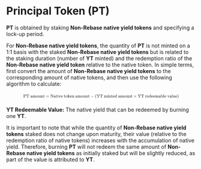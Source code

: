 # Principal Token (PT)

**PT** is obtained by staking **Non-Rebase native yield tokens** and specifying a lock-up period.

For **Non-Rebase native yield tokens**, the quantity of **PT** is not minted on a 1:1 basis with the staked **Non-Rebase native yield tokens** but is related to the staking duration (number of **YT** minted) and the redemption ratio of the **Non-Rebase native yield token** relative to the native token. In simple terms, first convert the amount of **Non-Rebase native yield tokens** to the corresponding amount of native tokens, and then use the following algorithm to calculate:

<figure><img src="../../.gitbook/assets/latex.png" alt=""><figcaption></figcaption></figure>

**YT Redeemable Value:** The native yield that can be redeemed by burning one **YT**.

It is important to note that while the quantity of **Non-Rebase native yield tokens** staked does not change upon maturity, their value (relative to the redemption ratio of native tokens) increases with the accumulation of native yield. Therefore, burning **PT** will not redeem the same amount of **Non-Rebase native yield tokens** as initially staked but will be slightly reduced, as part of the value is attributed to **YT**.

